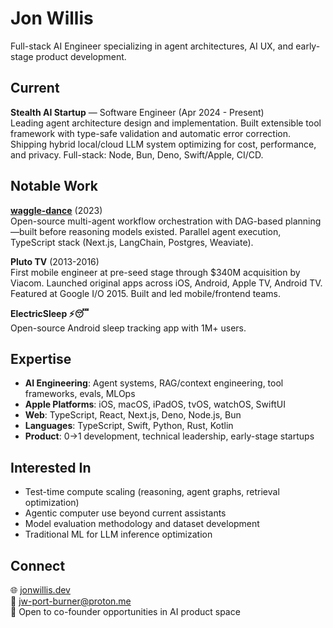 # Jon Willis

Full-stack AI Engineer specializing in agent architectures, AI UX, and early-stage product development.

## Current

**Stealth AI Startup** — Software Engineer (Apr 2024 - Present)  
Leading agent architecture design and implementation. Built extensible tool framework with type-safe validation and automatic error correction. Shipping hybrid local/cloud LLM system optimizing for cost, performance, and privacy. Full-stack: Node, Bun, Deno, Swift/Apple, CI/CD.

## Notable Work

**[waggle-dance](https://github.com/agi-merge/waggle-dance)** (2023)  
Open-source multi-agent workflow orchestration with DAG-based planning—built before reasoning models existed. Parallel agent execution, TypeScript stack (Next.js, LangChain, Postgres, Weaviate).

**Pluto TV** (2013-2016)  
First mobile engineer at pre-seed stage through $340M acquisition by Viacom. Launched original apps across iOS, Android, Apple TV, Android TV. Featured at Google I/O 2015. Built and led mobile/frontend teams.

**ElectricSleep ⚡😴**  
Open-source Android sleep tracking app with 1M+ users.

## Expertise

- **AI Engineering**: Agent systems, RAG/context engineering, tool frameworks, evals, MLOps
- **Apple Platforms**: iOS, macOS, iPadOS, tvOS, watchOS, SwiftUI
- **Web**: TypeScript, React, Next.js, Deno, Node.js, Bun
- **Languages**: TypeScript, Swift, Python, Rust, Kotlin
- **Product**: 0→1 development, technical leadership, early-stage startups

## Interested In

- Test-time compute scaling (reasoning, agent graphs, retrieval optimization)
- Agentic computer use beyond current assistants  
- Model evaluation methodology and dataset development
- Traditional ML for LLM inference optimization

## Connect

🌐 [jonwillis.dev](https://jonwillis.dev)  
📧 jw-port-burner@proton.me  
💼 Open to co-founder opportunities in AI product space
